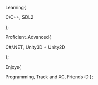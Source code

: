Learning{

C/C++,
SDL2

};

Proficient_Advanced{

C#/.NET,
Unity3D + Unity2D


};

Enjoys{

Programming,
Track and XC,
Friends :D
};
